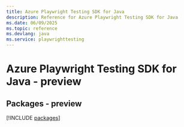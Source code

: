 ```yaml
---
title: Azure Playwright Testing SDK for Java
description: Reference for Azure Playwright Testing SDK for Java
ms.date: 06/09/2025
ms.topic: reference
ms.devlang: java
ms.service: playwrighttesting
---
```

# Azure Playwright Testing SDK for Java - preview
## Packages - preview
[!INCLUDE [packages](playwright-testing-index.md)]